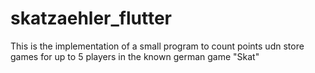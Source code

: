 # skatzaehler_flutter
This is the implementation of a small program to count points udn store games for up to 5 players in the known german game "Skat"
